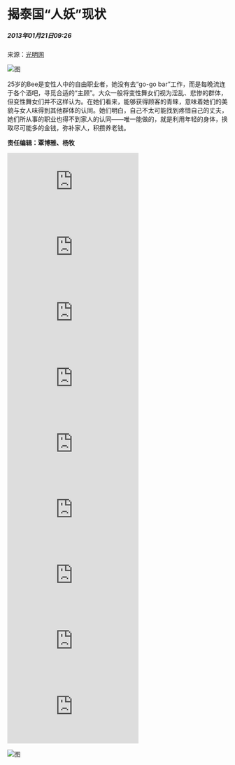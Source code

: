 # 揭泰国“人妖”现状

##### 2013年01月21日09:26    
来源：[光明网](http://www.gmw.cn/)

![图](http://www.people.com.cn/mediafile/pic/20130121/35/14244549919929166331.jpg)

25岁的Bee是变性人中的自由职业者，她没有去“go-go bar”工作，而是每晚流连于各个酒吧，寻觅合适的“主顾”。大众一般将变性舞女们视为淫乱、悲惨的群体，但变性舞女们并不这样认为。在她们看来，能够获得顾客的青睐，意味着她们的美貌与女人味得到其他群体的认同。她们明白，自己不太可能找到疼惜自己的丈夫，她们所从事的职业也得不到家人的认同——唯一能做的，就是利用年轻的身体，换取尽可能多的金钱，弥补家人，积攒养老钱。

**责任编辑：覃博雅、杨牧**

![探秘泰国真正的“美人窝”](http://world.people.com.cn/n/2013/0118/c157278-20242975.html)  
![外国女孩的私密空间](http://world.people.com.cn/n/2012/1227/c1002-20031496.html)  
![全球美丽多金公主大PK](http://world.people.com.cn/n/2012/1229/c1002-20052187.html)  
![性感睡衣美女的野外漂浮](http://world.people.com.cn/n/2013/0105/c1002-20096724.html)  
![墨西哥名媛炫富生活](http://world.people.com.cn/n/2012/1224/c1002-19997352.html)  
![外国明信片上的晚清名人](http://world.people.com.cn/n/2013/0113/c1002-20182257.html)  
![国外记者曝慈禧豪华葬礼](http://world.people.com.cn/n/2012/0922/c1002-19080687.html)  
![揭秘亚洲各国标准美女](http://world.people.com.cn/n/2012/1229/c1002-20053583.html)  
![老外眼中的中国人怪习惯](http://world.people.com.cn/n/2012/1222/c1002-19980862.html)  

![图](http://58.68.146.44:8000/c.gif?id=20269165)
<!-- tcd_original_link http://world.people.com.cn/n/2013/0121/c1002-20269165-5.html -->
